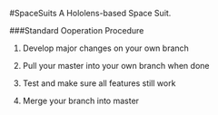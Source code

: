 #SpaceSuits
A Hololens-based Space Suit.


###Standard Ooperation Procedure

1) Develop major changes on your own branch

2) Pull your master into your own branch when done

3) Test and make sure all features still work

4) Merge your branch into master
